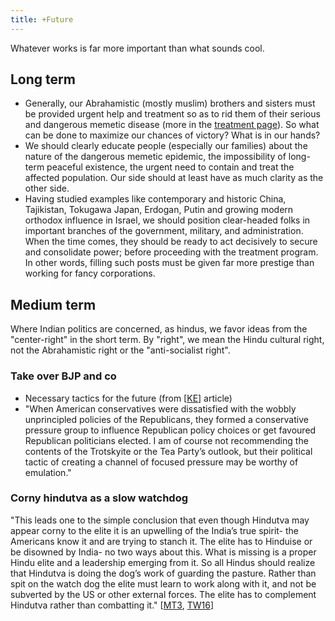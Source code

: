 ```yaml
---
title: +Future
---
```


Whatever works is far more important than what sounds cool.

## Long term
- Generally, our Abrahamistic (mostly muslim) brothers and sisters must be provided urgent help and treatment so as to rid them of their serious and dangerous memetic disease (more in the [treatment page](../../../rivals/abe-disease/islam/treatment/)).
So what can be done to maximize our chances of victory? What is in our hands? 
- We should clearly educate people (especially our families) about the nature of the dangerous memetic epidemic, the impossibility of long-term peaceful existence,  the urgent need to contain and treat the affected population. Our side should at least have as much clarity as the other side.
- Having studied examples like contemporary and historic China, Tajikistan, Tokugawa Japan, Erdogan, Putin and growing modern orthodox influence in Israel, we should position clear-headed folks in important branches of the government, military, and administration. When the time comes, they should be ready to act decisively to secure and consolidate power; before proceeding with the treatment program. In other words, filling such posts must be given far more prestige than working for fancy corporations.

## Medium term
Where Indian politics are concerned, as hindus, we favor ideas from the "center-right" in the short term. By "right", we mean the Hindu cultural right, not the Abrahamistic right or the "anti-socialist right".

### Take over BJP and co
- Necessary tactics for the future (from \[[KE](http://centreright.in/2014/08/the-modi-governments-hindu-agenda/#.U_Ndlj2x3Ua)\] article)
- "When American conservatives were dissatisfied with the wobbly unprincipled policies of the Republicans, they formed a conservative pressure group to influence Republican policy choices or get favoured Republican politicians elected. I am of course not recommending the contents of the Trotskyite or the Tea Party’s outlook, but their political tactic of creating a channel of focused pressure may be worthy of emulation."

### Corny hindutva as a slow watchdog
"This leads one to the simple conclusion that even though Hindutva may appear corny to the elite it is an upwelling of the India’s true spirit- the Americans know it and are trying to stanch it. The elite has to Hinduise or be disowned by India- no two ways about this. What is missing is a proper Hindu elite and a leadership emerging from it. So all Hindus should realize that Hindutva is doing the dog’s work of guarding the pasture. Rather than spit on the watch dog the elite must learn to work along with it, and not be subverted by the US or other external forces. The elite has to complement Hindutva rather than combatting it." \[[MT3](https://manasataramgini.wordpress.com/2003/11/18/hindutva-ko-fek-do/), [TW16](https://twitter.com/blog_supplement/status/730240043902763008)\]
